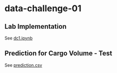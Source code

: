 # data-challenge-01

## Lab Implementation
See [dc1.ipynb](/dc1.ipynb)

## Prediction for Cargo Volume - Test
See [prediction.csv](/prediction.csv)
